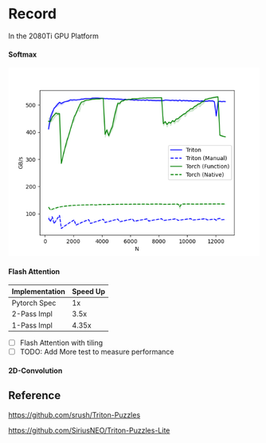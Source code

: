 # Record

In the 2080Ti GPU Platform

#### Softmax

![](images/softmax-performance.png)

#### Flash Attention

| Implementation |  Speed Up | 
| -------------- | --------- |
| Pytorch Spec  | 1x        |
| 2-Pass Impl    | 3.5x      |
| 1-Pass Impl    | 4.35x     |

- [ ] Flash Attention with tiling
- [ ] TODO: Add More test to measure performance

#### 2D-Convolution


## Reference 

https://github.com/srush/Triton-Puzzles

https://github.com/SiriusNEO/Triton-Puzzles-Lite